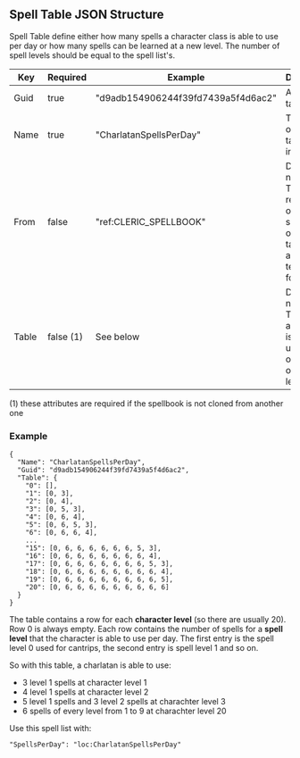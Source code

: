 ## Spell Table JSON Structure

Spell Table define either how many spells a character class is able to use per day or how many spells can be learned at a new level. 
The number of spell levels should be equal to the spell list's.

| Key                      | Required  | Example                            | Description |
|------------------------- |-----------|------------------------------------|-------------|
| Guid                     | true      | "d9adb154906244f39fd7439a5f4d6ac2" | A 32 spell table GUID |
| Name                     | true      | "CharlatanSpellsPerDay"            | The name of the spell table, used internally |
| From                     | false     | "ref:CLERIC_SPELLBOOK"             | Default: nothing; The reference of a spellbook or a spell table to use as a template for this one |  
| Table                    | false (1) | See below                          | Default: nothing; The spells a character is able to use per day or to learn on a new level |

(1) these attributes are required if the spellbook is not cloned from another one

### Example

```
{
  "Name": "CharlatanSpellsPerDay",
  "Guid": "d9adb154906244f39fd7439a5f4d6ac2",
  "Table": {
    "0": [],
    "1": [0, 3],
    "2": [0, 4],
    "3": [0, 5, 3],
    "4": [0, 6, 4],
    "5": [0, 6, 5, 3],
    "6": [0, 6, 6, 4],
    ...
    "15": [0, 6, 6, 6, 6, 6, 6, 5, 3],
    "16": [0, 6, 6, 6, 6, 6, 6, 6, 4],
    "17": [0, 6, 6, 6, 6, 6, 6, 6, 5, 3],
    "18": [0, 6, 6, 6, 6, 6, 6, 6, 6, 4],
    "19": [0, 6, 6, 6, 6, 6, 6, 6, 6, 5],
    "20": [0, 6, 6, 6, 6, 6, 6, 6, 6, 6]
  }
}
```

The table contains a row for each **character level** (so there are usually 20).
Row 0 is always empty.
Each row contains the number of spells for a **spell level** that the character is able to use per day.
The first entry is the spell level 0 used for cantrips, the second entry is spell level 1 and so on.

So with this table, a charlatan is able to use:

- 3 level 1 spells at character level 1
- 4 level 1 spells at character level 2
- 5 level 1 spells and 3 level 2 spells at charachter level 3
- 6 spells of every level from 1 to 9 at charachter level 20


Use this spell list with:

```
"SpellsPerDay": "loc:CharlatanSpellsPerDay" 
```